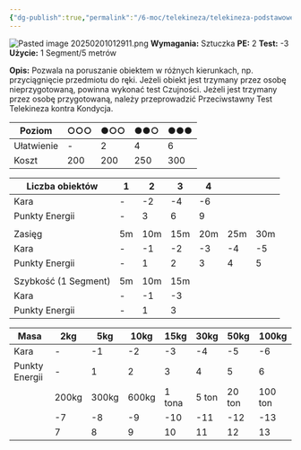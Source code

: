 ```yaml
---
{"dg-publish":true,"permalink":"/6-moc/telekineza/telekineza-podstawowe/manewrowanie-obiektem/","dgPassFrontmatter":true}
---
```


![Pasted image 20250201012911.png](/img/user/6%20Obrazy/Pasted%20image%2020250201012911.png)
**Wymagania:** Sztuczka
**PE:** 2
**Test:** -3
**Użycie:** 1 Segment/5 metrów

**Opis:** Pozwala na poruszanie obiektem w różnych kierunkach, np. przyciągnięcie przedmiotu do ręki. Jeżeli obiekt jest trzymany przez osobę nieprzygotowaną, powinna wykonać test Czujności. Jeżeli jest trzymany przez osobę przygotowaną, należy przeprowadzić Przeciwstawny Test Telekineza kontra Kondycja.

| Poziom     | ○○○ | ●○○ | ●●○ | ●●● |
| ---------- | --- | --- | --- | --- |
| Ułatwienie | -   | 2   | 4   | 6   |
| Koszt      | 200 | 200 | 250 | 300 |

| Liczba obiektów      | 1   | 2   | 3   | 4   |     |     |
| -------------------- | --- | --- | --- | --- | --- | --- |
| Kara                 | -   | -2  | -4  | -6  |     |     |
| Punkty Energii       | -   | 3   | 6   | 9   |     |     |
|                      |     |     |     |     |     |     |
| Zasięg               | 5m  | 10m | 15m | 20m | 25m | 30m |
| Kara                 | -   | -1  | -2  | -3  | -4  | -5  |
| Punkty Energii       | -   | 1   | 2   | 3   | 4   | 5   |
|                      |     |     |     |     |     |     |
| Szybkość (1 Segment) | 5m  | 10m | 15m |     |     |     |
| Kara                 | -   | -1  | -3  |     |     |     |
| Punkty Energii       | -   | 1   | 3   |     |     |     |


| Masa           | 2kg   | 5kg   | 10kg  | 15kg   | 30kg  | 50kg   | 100kg   |
| -------------- | ----- | ----- | ----- | ------ | ----- | ------ | ------- |
| Kara           | -     | -1    | -2    | -3     | -4    | -5     | -6      |
| Punkty Energii | -     | 1     | 2     | 3      | 4     | 5      | 6       |
|                | 200kg | 300kg | 600kg | 1 tona | 5 ton | 20 ton | 100 ton |
|                | -7    | -8    | -9    | -10    | -11   | -12    | -13     |
|                | 7     | 8     | 9     | 10     | 11    | 12     | 13      |
